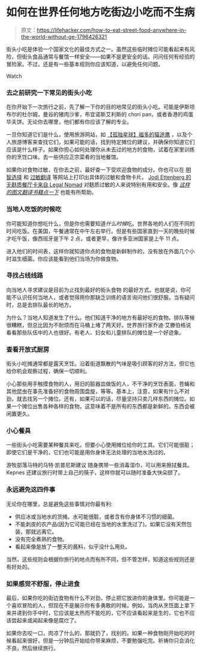 # 如何在世界任何地方吃街边小吃而不生病

> 原文：<https://lifehacker.com/how-to-eat-street-food-anywhere-in-the-world-without-ge-1796426321>

街头小吃是体验一个国家文化的最佳方式之一。虽然这些临时摊位可能看起来有风险，但街头食品通常与餐馆一样安全——如果不是更安全的话。问问任何有经验的冒险家。不过，还是有一些基本规则你应该知道，以避免任何问题。

Watch

### **去之前研究一下常见的街头小吃**

在你开始下一次旅行之前，先了解一下你的目的地常见的街头小吃。可能是伊斯坦布尔的杜尔姆，曼谷的猪肉沙爹，布宜诺斯艾利斯的 chori pan，或者香港的鸡蛋华夫饼。无论你去哪里，他们都有你应该了解的专业。

一旦你知道它们是什么，使用旅游网站，如 [【孤独星球】](http://www.lonelyplanet.com/)[福多的](http://www.fodors.com/)[猫途鹰](https://www.tripadvisor.com/) ，以及个人旅游博客来查找它们，如果可能的话，找到特定摊位的建议，并确保你知道它们应该是什么样子。如果你担心如何处理你从未去过的地方的食物，试着在家里训练你的烹饪口味。去一些供应正宗菜肴的当地餐馆。

如果你对食物过敏，在你去之前，最好查一下受欢迎食物的成分。你也可以在 [明智选择](http://www.selectwisely.com/) 和 [过敏翻译](https://www.allergytranslation.com/) 等网站上打印出具体的过敏和食物卡片。 [Jodi Ettenberg 的无麸质餐厅卡来自 Legal Nomad](http://www.legalnomads.com/gluten-free) 对麸质过敏的人来说特别有用和安全。像 [*这样的图文翻译书籍点一下*](https://www.amazon.com/gp/product/3980880273/?asc_campaign=InlineText&asc_refurl=https://lifehacker.com/how-to-eat-street-food-anywhere-in-the-world-without-ge-1796426321&asc_source=&tag=kinjalifehackerlink-20) 也能有所帮助。

### **当地人吃饭的时候吃**

你可能知道你想吃什么，但是你也需要知道*什么时候*吃。世界各地的人们在不同的时间吃饭。在美国，午餐通常在中午左右举行。但是有些国家直到一天的晚些时候才吃午饭，像西班牙是下午 2 点，或者更早，像许多亚洲国家是上午 11 点。

进入他们的时间表，这样你就知道你点的食物是新鲜制作的，没有放在外面几个小时滋生细菌。你应该能看到他们当场为你做食物。

### **寻找占线线路**

向当地人寻求建议是目前为止找到最好的街头食物 的最好方式。也就是说，你可能不认识任何当地人，或者觉得用你那缺乏训练的语言询问他们很舒服。当有疑问时，总是去排队最长的地方。

为什么？当地人知道发生了什么。他们知道干净的地方有最好吃的食物。排队等候很糟糕，但总比因为不耐烦而在马桶上堵了两天好。世界旅行家乔迪·艾滕伯格说 看看那些队伍中的人也很好。有老人、妇女和儿童排队的摊位是一个好迹象。

### **查看开放式厨房**

街头小吃摊通常都是露天烹饪。沿着街道飘散的气味是吸引顾客的好方法，但它也给你机会观察过程，确保一切顺利。

小心那些用手触摸食物的人，用旧的脏器皿做饭的人，不干净的烹饪表面，苍蝇和其他昆虫在事先准备好的食物周围盘旋，等等。基本上，注意，如果有什么不对劲，就去找另一个摊位。还有，如果可以的话，尽量坚持只卖几样东西的摊位。如果一个摊位出售各种各样的食物，这意味着不是所有的东西都是新鲜的。东西会被闲置更久。

### **小心餐具**

一些街头小吃需要某种餐具来吃，但要小心使用摊位给你的工具。它们可能很脏；即使它们是干净的，它们也可能是用你身体无法处理的当地水洗过的。

游牧部落马特的马特·凯普尼斯建议 随身携带一些消毒湿巾，可以用来擦拭餐具。Kepnes 还建议旅行时带上自己的筷子，这样你就可以随时准备大快朵颐了。

### **永远避免这四件事**

无论你在哪里，总是避免这些事情对你最有利:

*   供应冰或当地水的货摊。水可能很脏，或者含有你身体不习惯的细菌。
*   不能剥皮的农产品(因为它可能已经在当地的水里洗过了)。如果它没有天然包装，那就远离它。
*   没有完全煮熟的食物。
*   看起来像是放了一整天的酱料，似乎没什么用处。

当然，这些规则会根据你旅行的地点而有所不同，但不管怎样，知道这些规则还是有好处的。

### **如果感觉不舒服，停止进食**

最后，如果你吃的街边食物有什么不对劲，停止把它放进你的身体里。你可能是一个喜欢冒险的人，但现在不是展示你有多勇敢的时候。例如，当肉从烹饪面上拿下来并递到你手中时，它应该是太热而不能吃的，它不应该看起来是生的，它也不应该尝起来或闻起来像是腐烂了。

如果你去咬一口，肉凉了什么的，那就扔了，找别的。如果一种食物刚开始吃的时候看起来很好，但是一分钟后开始给你带来麻烦，不要勉强吃完。祈祷你只会消化不良，然后继续旅行。